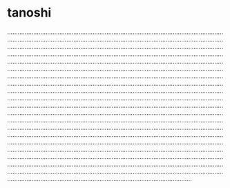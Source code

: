 # tanoshi
..........................................................................................................................................................................................................................................................................................................................................................................................................................................................................................................................................................................................................................................................................................................................................................................................................................................................................................................................................................................................................................................................................................................................................................................................................................................................................................................................................................................................................................................................................................................................................................................................................................................................................................................................................................................................................................................................................................................................................................................................................................................................................................................................................................................................................................................................................................................................................................................................................................................................................................................................................................................................................................................................................................